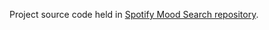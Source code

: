 Project source code held in <a href="https://github.com/JasonGilman18/Spotify-Mood-Search">Spotify Mood Search repository</a>.
